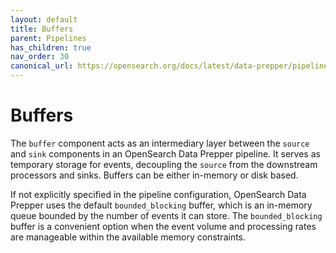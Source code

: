 ```yaml
---
layout: default
title: Buffers
parent: Pipelines
has_children: true
nav_order: 30
canonical_url: https://opensearch.org/docs/latest/data-prepper/pipelines/configuration/buffers/buffers/
---
```


# Buffers

The `buffer` component acts as an intermediary layer between the `source` and `sink` components in an OpenSearch Data Prepper pipeline. It serves as temporary storage for events, decoupling the `source` from the downstream processors and sinks. Buffers can be either in-memory or disk based. 

If not explicitly specified in the pipeline configuration, OpenSearch Data Prepper uses the default `bounded_blocking` buffer, which is an in-memory queue bounded by the number of events it can store. The `bounded_blocking` buffer is a convenient option when the event volume and processing rates are manageable within the available memory constraints. 


